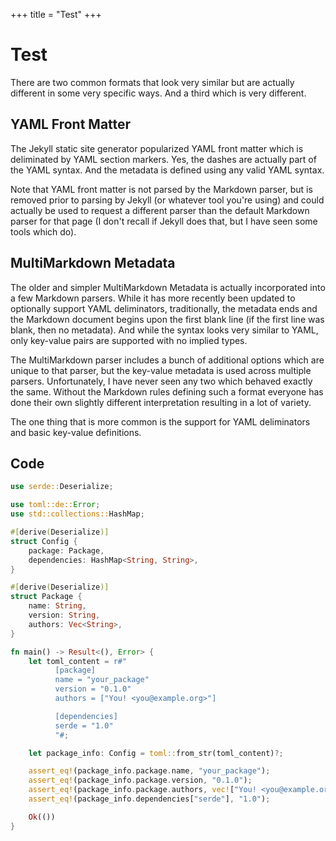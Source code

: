 +++
title = "Test"
+++

# Test

There are two common formats that look very similar but are actually different in some very specific ways. And a third which is very different.

## YAML Front Matter

The Jekyll static site generator popularized YAML front matter which is deliminated by YAML section markers. Yes, the dashes are actually part of the YAML syntax. And the metadata is defined using any valid YAML syntax. 

Note that YAML front matter is not parsed by the Markdown parser, but is removed prior to parsing by Jekyll (or whatever tool you're using) and could actually be used to request a different parser than the default Markdown parser for that page (I don't recall if Jekyll does that, but I have seen some tools which do).

## MultiMarkdown Metadata

The older and simpler MultiMarkdown Metadata is actually incorporated into a few Markdown parsers. While it has more recently been updated to optionally support YAML deliminators, traditionally, the metadata ends and the Markdown document begins upon the first blank line (if the first line was blank, then no metadata). And while the syntax looks very similar to YAML, only key-value pairs are supported with no implied types.

The MultiMarkdown parser includes a bunch of additional options which are unique to that parser, but the key-value metadata is used across multiple parsers. Unfortunately, I have never seen any two which behaved exactly the same. Without the Markdown rules defining such a format everyone has done their own slightly different interpretation resulting in a lot of variety.

The one thing that is more common is the support for YAML deliminators and basic key-value definitions.

## Code

```rust
use serde::Deserialize;

use toml::de::Error;
use std::collections::HashMap;

#[derive(Deserialize)]
struct Config {
    package: Package,
    dependencies: HashMap<String, String>,
}

#[derive(Deserialize)]
struct Package {
    name: String,
    version: String,
    authors: Vec<String>,
}

fn main() -> Result<(), Error> {
    let toml_content = r#"
          [package]
          name = "your_package"
          version = "0.1.0"
          authors = ["You! <you@example.org>"]

          [dependencies]
          serde = "1.0"
          "#;

    let package_info: Config = toml::from_str(toml_content)?;

    assert_eq!(package_info.package.name, "your_package");
    assert_eq!(package_info.package.version, "0.1.0");
    assert_eq!(package_info.package.authors, vec!["You! <you@example.org>"]);
    assert_eq!(package_info.dependencies["serde"], "1.0");

    Ok(())
}
```